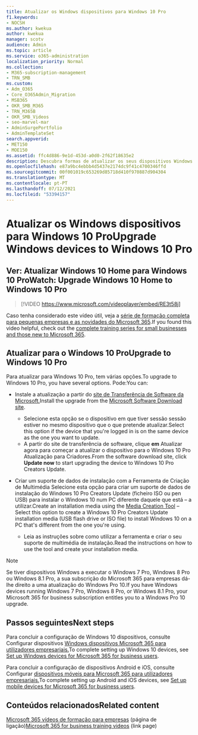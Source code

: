 ```yaml
---
title: Atualizar os Windows dispositivos para Windows 10 Pro
f1.keywords:
- NOCSH
ms.author: kwekua
author: kwekua
manager: scotv
audience: Admin
ms.topic: article
ms.service: o365-administration
localization_priority: Normal
ms.collection:
- M365-subscription-management
- TRN_SMB
ms.custom:
- Adm_O365
- Core_O365Admin_Migration
- MSB365
- OKR_SMB_M365
- TRN_M365B
- OKR_SMB_Videos
- seo-marvel-mar
- AdminSurgePortfolio
- AdminTemplateSet
search.appverid:
- MET150
- MOE150
ms.assetid: ffc4d886-9e1d-453d-a0d0-2f62f18635e2
description: Descubra formas de atualizar os seus dispositivos Windows para Windows 10 Pro utilizar funcionalidades de segurança e de rede empresarial mais avançadas.
ms.openlocfilehash: e87a9bc4ebbb4d5437e2174dc9f41c4700346ffd
ms.sourcegitcommit: 00f001019c653269d85718d410f970887d904304
ms.translationtype: MT
ms.contentlocale: pt-PT
ms.lasthandoff: 07/12/2021
ms.locfileid: "53394157"
---
```

# <a name="upgrade-windows-devices-to-windows-10-pro"></a><span data-ttu-id="b6282-103">Atualizar os Windows dispositivos para Windows 10 Pro</span><span class="sxs-lookup"><span data-stu-id="b6282-103">Upgrade Windows devices to Windows 10 Pro</span></span>

## <a name="watch-upgrade-windows-10-home-to-windows-10-pro"></a><span data-ttu-id="b6282-104">Ver: Atualizar Windows 10 Home para Windows 10 Pro</span><span class="sxs-lookup"><span data-stu-id="b6282-104">Watch: Upgrade Windows 10 Home to Windows 10 Pro</span></span>

> [!VIDEO https://www.microsoft.com/videoplayer/embed/RE3t58j]

<span data-ttu-id="b6282-105">Caso tenha considerado este vídeo útil, veja a [série de formação completa para pequenas empresas e as novidades do Microsoft 365](../business-video/index.yml).</span><span class="sxs-lookup"><span data-stu-id="b6282-105">If you found this video helpful, check out the [complete training series for small businesses and those new to Microsoft 365](../business-video/index.yml).</span></span>

## <a name="upgrade-to-windows-10-pro"></a><span data-ttu-id="b6282-106">Atualizar para o Windows 10 Pro</span><span class="sxs-lookup"><span data-stu-id="b6282-106">Upgrade to Windows 10 Pro</span></span>

<span data-ttu-id="b6282-107">Para atualizar para Windows 10 Pro, tem várias opções.</span><span class="sxs-lookup"><span data-stu-id="b6282-107">To upgrade to Windows 10 Pro, you have several options.</span></span> <span data-ttu-id="b6282-108">Pode:</span><span class="sxs-lookup"><span data-stu-id="b6282-108">You can:</span></span>

- <span data-ttu-id="b6282-109">Instale a atualização a partir do [site de Transferência de Software da Microsoft.](https://go.microsoft.com/fwlink/?LinkID=836951)</span><span class="sxs-lookup"><span data-stu-id="b6282-109">Install the upgrade from the [Microsoft Software Download site](https://go.microsoft.com/fwlink/?LinkID=836951).</span></span>
  - <span data-ttu-id="b6282-110">Selecione esta opção se o dispositivo em que tiver sessão sessão estiver no mesmo dispositivo que o que pretende atualizar.</span><span class="sxs-lookup"><span data-stu-id="b6282-110">Select this option if the device that you're logged in is on the same device as the one you want to update.</span></span>
  - <span data-ttu-id="b6282-111">A partir do site de transferência de software, clique **em** Atualizar agora para começar a atualizar o dispositivo para o Windows 10 Pro Atualização para Criadores.</span><span class="sxs-lookup"><span data-stu-id="b6282-111">From the software download site, click **Update now** to start upgrading the device to Windows 10 Pro Creators Update.</span></span>

- <span data-ttu-id="b6282-112">Criar um suporte [](https://go.microsoft.com/fwlink/?LinkID=836960) de dados de instalação com a Ferramenta de Criação de Multimédia Selecione esta opção para criar um suporte de dados de instalação do Windows 10 Pro Creators Update (ficheiro ISO ou pen USB) para instalar o Windows 10 num PC diferente daquele que está &ndash; a utilizar.</span><span class="sxs-lookup"><span data-stu-id="b6282-112">Create an installation media using the [Media Creation Tool](https://go.microsoft.com/fwlink/?LinkID=836960) &ndash; Select this option to create a Windows 10 Pro Creators Update installation media (USB flash drive or ISO file) to install Windows 10 on a PC that's different from the one you're using.</span></span>
  - <span data-ttu-id="b6282-113">Leia as instruções sobre como utilizar a ferramenta e criar o seu suporte de multimédia de instalação.</span><span class="sxs-lookup"><span data-stu-id="b6282-113">Read the instructions on how to use the tool and create your installation media.</span></span>

> [!NOTE]
> <span data-ttu-id="b6282-114">Se tiver dispositivos Windows a executar o Windows 7 Pro, Windows 8 Pro ou Windows 8.1 Pro, a sua subscrição do Microsoft 365 para empresas dá-lhe direito a uma atualização do Windows Pro 10.</span><span class="sxs-lookup"><span data-stu-id="b6282-114">If you have Windows devices running Windows 7 Pro, Windows 8 Pro, or Windows 8.1 Pro, your Microsoft 365 for business subscription entitles you to a Windows Pro 10 upgrade.</span></span>

## <a name="next-steps"></a><span data-ttu-id="b6282-115">Passos seguintes</span><span class="sxs-lookup"><span data-stu-id="b6282-115">Next steps</span></span>

<span data-ttu-id="b6282-116">Para concluir a configuração de Windows 10 dispositivos, consulte Configurar dispositivos [Windows dispositivos Microsoft 365 para utilizadores empresariais.](set-up-windows-devices.md)</span><span class="sxs-lookup"><span data-stu-id="b6282-116">To complete setting up Windows 10 devices, see [Set up Windows devices for Microsoft 365 for business users](set-up-windows-devices.md).</span></span>

<span data-ttu-id="b6282-117">Para concluir a configuração de dispositivos Android e iOS, consulte Configurar [dispositivos móveis para Microsoft 365 para utilizadores empresariais.](set-up-mobile-devices.md)</span><span class="sxs-lookup"><span data-stu-id="b6282-117">To complete setting up Android and iOS devices, see [Set up mobile devices for Microsoft 365 for business users](set-up-mobile-devices.md).</span></span>

## <a name="related-content"></a><span data-ttu-id="b6282-118">Conteúdos relacionados</span><span class="sxs-lookup"><span data-stu-id="b6282-118">Related content</span></span>

<span data-ttu-id="b6282-119">[Microsoft 365 vídeos de formação para empresas](../business-video/index.yml) (página de ligação)</span><span class="sxs-lookup"><span data-stu-id="b6282-119">[Microsoft 365 for business training videos](../business-video/index.yml) (link page)</span></span>

